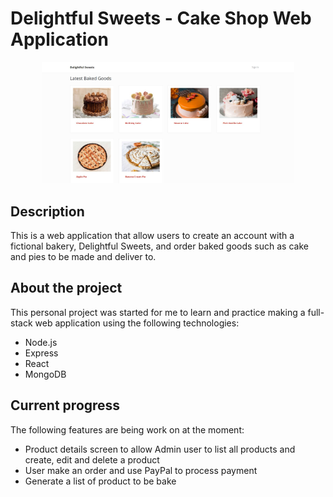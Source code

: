 # Delightful Sweets - Cake Shop Web Application
<p align="center">
<img src="./Delightful_Sweet.jpg" width="80%">
</p>

## Description
This is a web application that allow users to create an account with a fictional bakery, Delightful Sweets, and order baked goods such as cake and pies to be made
and deliver to.

## About the project
This personal project was started for me to learn and practice making a full-stack web application using the following technologies:
- Node.js
- Express
- React
- MongoDB

## Current progress
The following features are being work on at the moment:
- Product details screen to allow Admin user to list all products and create, edit and delete a product
- User make an order and use PayPal to process payment
- Generate a list of product to be bake
